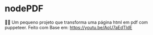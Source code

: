 # nodePDF
🐱‍🏍 Um pequeno projeto que transforma uma página html em pdf com puppeteer. Feito com Base em: https://youtu.be/AoU7aEdTldE
